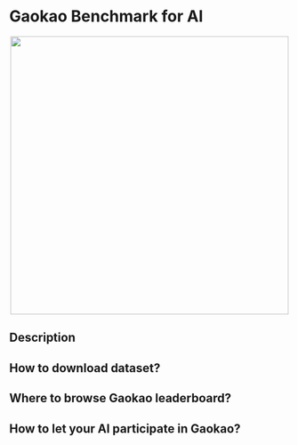 # Gaokao Benchmark for AI
<p align="center">
<img src="https://user-images.githubusercontent.com/59123869/173433076-de9036e2-3383-4670-b142-c5f9c27f54ed.png" width="500"/>
</p>


## Description

## How to download dataset?

## Where to browse Gaokao leaderboard?

## How to let your AI participate in Gaokao?



